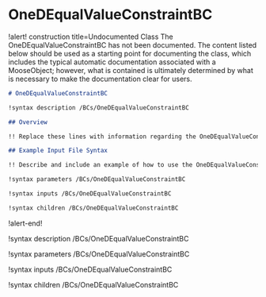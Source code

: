 # OneDEqualValueConstraintBC

!alert! construction title=Undocumented Class
The OneDEqualValueConstraintBC has not been documented. The content listed below should be used as a starting point for
documenting the class, which includes the typical automatic documentation associated with a
MooseObject; however, what is contained is ultimately determined by what is necessary to make the
documentation clear for users.

```markdown
# OneDEqualValueConstraintBC

!syntax description /BCs/OneDEqualValueConstraintBC

## Overview

!! Replace these lines with information regarding the OneDEqualValueConstraintBC object.

## Example Input File Syntax

!! Describe and include an example of how to use the OneDEqualValueConstraintBC object.

!syntax parameters /BCs/OneDEqualValueConstraintBC

!syntax inputs /BCs/OneDEqualValueConstraintBC

!syntax children /BCs/OneDEqualValueConstraintBC
```
!alert-end!

!syntax description /BCs/OneDEqualValueConstraintBC

!syntax parameters /BCs/OneDEqualValueConstraintBC

!syntax inputs /BCs/OneDEqualValueConstraintBC

!syntax children /BCs/OneDEqualValueConstraintBC
